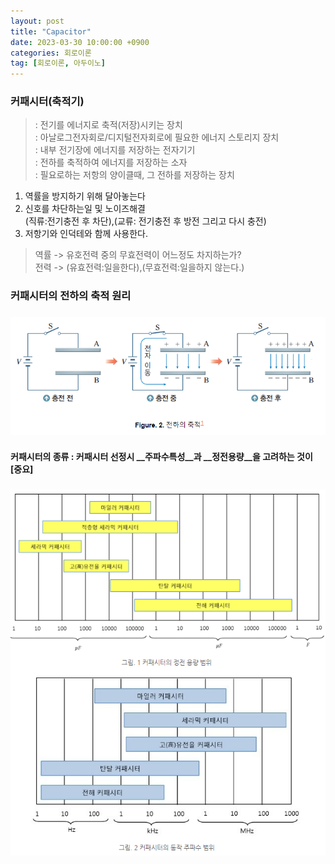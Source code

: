 ```yaml
---
layout: post
title: "Capacitor"
date: 2023-03-30 10:00:00 +0900
categories: 회로이론
tag: [회로이론, 아두이노]
---
```

### __커패시터(축적기)__
> : 전기를 에너지로 축적(저장)시키는 장치<br>
> : 아날로그전자회로/디지털전자회로에 필요한 에너지 스토리지 장치<br>
> : 내부 전기장에 에너지를 저장하는 전자기기<br>
> : 전하를 축적하여 에너지를 저장하는 소자<br>
> : 필요로하는 저항의 양이클때, 그 전하를 저장하는 장치<br>

1. 역률을 방지하기 위해 달아놓는다
2. 신호를 차단하는일 및 노이즈해결<br>
  (직류:전기충전 후 차단),(교류: 전기충전 후 방전 그리고 다시 충전)
3. 저항기와 인덕테와 함께 사용한다. <br>

> 역률 -> 유호전력 중의 무효전력이 어느정도 차지하는가?<br>
> 전력 -> (유효전력:일을한다),(무효전력:일을하지 않는다.)

### 커패시터의 전하의 축적 원리
### ![Capacitor2](../image/Capacitor2.png)

#### __커패시터의 종류__ : 커패시터 선정시 __주파수특성__과 __정전용량__을 고려하는 것이 [중요]<br>
### ![Capacitor1](../image/Capacitor1.png)

